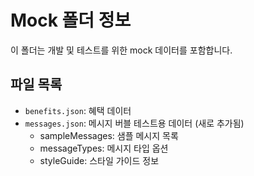 # Mock 폴더 정보

이 폴더는 개발 및 테스트를 위한 mock 데이터를 포함합니다.

## 파일 목록
- `benefits.json`: 혜택 데이터
- `messages.json`: 메시지 버블 테스트용 데이터 (새로 추가됨)
  - sampleMessages: 샘플 메시지 목록
  - messageTypes: 메시지 타입 옵션
  - styleGuide: 스타일 가이드 정보
